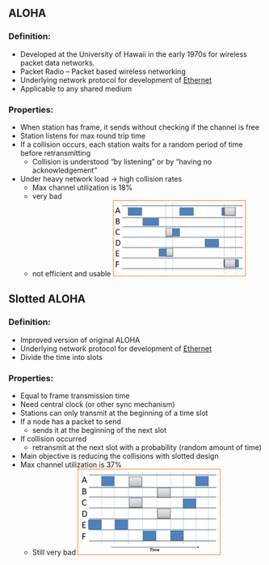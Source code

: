 ## ALOHA 
### Definition:
- Developed at the University of Hawaii in the early 1970s for wireless packet data networks.
- Packet Radio – Packet based wireless networking
- Underlying network protocol for development of [Ethernet](Ethernet.md)
- Applicable to any shared medium
### Properties: 
- When station has frame, it sends without checking if the channel is free
- Station listens for max round trip time
- If a collision occurs, each station waits for a random period of time before retransmitting
	- Collision is understood “by listening” or by “having no acknowledgement”
- Under heavy network load  -> high collision rates
	- Max channel utilization is 18%
	- very bad
	- not efficient and usable
![](../../Attachments/ALOHA.png)

## Slotted ALOHA
### Definition:
- Improved version of original ALOHA
- Underlying network protocol for development of [Ethernet](Ethernet.md)
- Divide the time into slots
### Properties:
- Equal to frame transmission time
- Need central clock (or other sync mechanism)
- Stations can only transmit at the beginning of a time slot
- If a node has a packet to send
	- sends it at the beginning of the next slot
- If collision occurred
	- retransmit at the next slot with a probability (random amount of time)
- Main objective is reducing the collisions with slotted design
- Max channel utilization is 37%
	- Still very bad
![](../../Attachments/SlottedALOHA.png)


